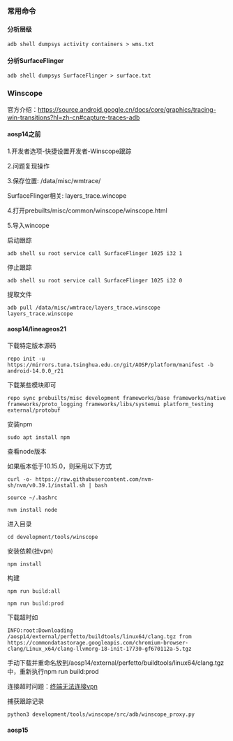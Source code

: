 ### 常用命令
#### 分析层级
```shell
adb shell dumpsys activity containers > wms.txt
```
#### 分析SurfaceFlinger
```shell
adb shell dumpsys SurfaceFlinger > surface.txt
```
### Winscope
官方介绍：https://source.android.google.cn/docs/core/graphics/tracing-win-transitions?hl=zh-cn#capture-traces-adb
#### aosp14之前
1.开发者选项-快捷设置开发者-Winscope跟踪

2.问题复现操作

3.保存位置: /data/misc/wmtrace/

SurfaceFlinger相关: layers_trace.wincope

4.打开prebuilts/misc/common/winscope/winscope.html

5.导入wincope

启动跟踪
```shell
adb shell su root service call SurfaceFlinger 1025 i32 1
```
停止跟踪
```shell
adb shell su root service call SurfaceFlinger 1025 i32 0
```
提取文件
```shell
adb pull /data/misc/wmtrace/layers_trace.winscope layers_trace.winscope
```
#### aosp14/lineageos21
下载特定版本源码
```shell
repo init -u https://mirrors.tuna.tsinghua.edu.cn/git/AOSP/platform/manifest -b android-14.0.0_r21
```
下载某些模块即可
```shell
repo sync prebuilts/misc development frameworks/base frameworks/native frameworks/proto_logging frameworks/libs/systemui platform_testing external/protobuf
```
安装npm
```shell
sudo apt install npm
```
查看node版本

如果版本低于10.15.0，则采用以下方式
```shell
curl -o- https://raw.githubusercontent.com/nvm-sh/nvm/v0.39.1/install.sh | bash

source ~/.bashrc

nvm install node
```
进入目录
```shell
cd development/tools/winscope
```
安装依赖(挂vpn)
```shell
npm install
```
构建
```shell
npm run build:all

npm run build:prod
```

下载超时如
```shell
INFO:root:Downloading /aosp14/external/perfetto/buildtools/linux64/clang.tgz from https://commondatastorage.googleapis.com/chromium-browser-clang/Linux_x64/clang-llvmorg-18-init-17730-gf670112a-5.tgz
```
手动下载并重命名放到/aosp14/external/perfetto/buildtools/linux64/clang.tgz中，重新执行npm run build:prod

连接超时问题：[终端无法连接vpn](../../../linux/ubuntu_install.md#linux_terminal)

捕获跟踪记录
```shell
python3 development/tools/winscope/src/adb/winscope_proxy.py
```
#### aosp15